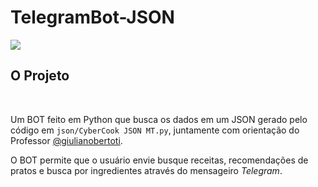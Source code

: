 # TelegramBot-JSON
<img src="https://img.shields.io/pypi/pyversions/Django.svg" />
<p>
<h2><b>O Projeto</b></h2>
</br>
<p>Um BOT feito em Python que busca os dados em um JSON gerado pelo código em <code>json/CyberCook JSON MT.py</code>, juntamente com orientação do Professor <a href='https://github.com/giulianobertoti'>@giulianobertoti</a>.</p>
<p>O BOT permite que o usuário envie busque receitas, recomendações de pratos e busca por ingredientes através do mensageiro <i>Telegram</i>.</p>
